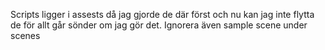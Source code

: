 Scripts ligger i assests då jag gjorde de där först och nu kan jag inte flytta de för allt går sönder om jag gör det.
Ignorera även sample scene under scenes
